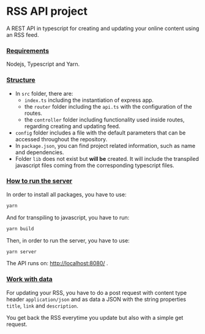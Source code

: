 # RSS API project

A REST API in typescript for creating and updating your online content using an RSS feed.

### <u>Requirements</u>

Nodejs, Typescript and Yarn.

### <u>Structure</u>

- In `src` folder, there are:
  - `index.ts` including the instantiation of express app.
  - the `router` folder including the `api.ts` with the configuration of the routes.
  - the `controller` folder including functionality used inside routes, regarding creating and updating feed.
- `config` folder includes a file with the default parameters that can be accessed throughout the repository.
- In `package.json`, you can find project related information, such as name and dependencies.
- Folder `lib` does not exist but **will be** created. It will include the transpiled javascript files coming from the corresponding typescript files.

### <u>How to run the server</u>

In order to install all packages, you have to use:

```sh
yarn
```

And for transpiling to javascript, you have to run:

```sh
yarn build
```

Then, in order to run the server, you have to use:

```sh
yarn server
```

The API runs on: [http://localhost:8080/](http://localhost:8080/) .

### <u>Work with data</u>

For updating your RSS, you have to do a post request with content type header `application/json` and as data a JSON with the string properties `title`, `link` and `description`.

You get back the RSS everytime you update but also with a simple get request.
